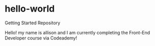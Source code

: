 # hello-world
Getting Started Repository 

Hello! my name is allison and I am currently completing the Front-End Developer course via Codeademy! 
